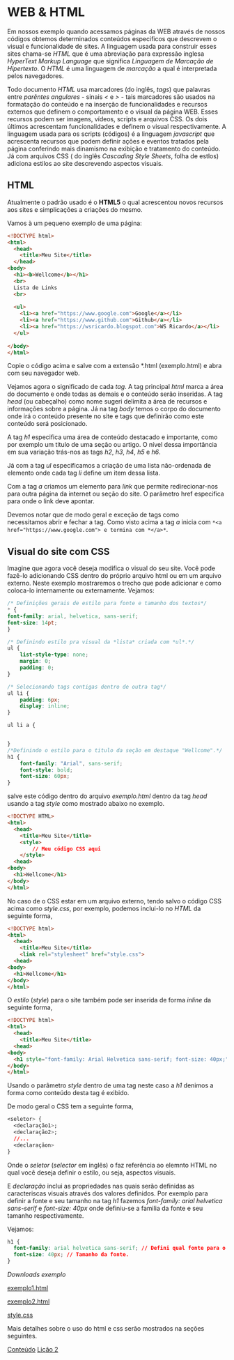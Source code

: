 # WEB & HTML

Em nossos exemplo quando acessamos páginas da WEB através de nossos códigos obtemos determinados conteúdos especificos que descrevem o visual e funcionalidade de sites. A linguagem usada para construir esses sites chama-se *HTML* que é uma abreviação para expressão inglesa *HyperText Markup Language* que significa *Linguagem de Marcação de Hipertexto*. O *HTML* é uma linguagem de *marcação* a qual é interpretada pelos navegadores. 

Todo documento *HTML* usa marcadores (do inglês, *tags*) que palavras entre *parêntes angulares* - sinais *<* e *>* - tais marcadores são usados na formatação do conteúdo e na inserção de funcionalidades e recursos externos que definem o comportamento e o visual da página WEB. Esses recursos podem ser imagens, vídeos, scripts e arquivos CSS. Os dois últimos acrescentam funcionalidades e definem o visual respectivamente. A linguagem usada para os scripts (códigos) é a linguagem *javascript* que acrescenta recursos que podem definir ações e eventos tratados pela página conferindo mais dinamismo na exibição e tratamento do conteúdo. Já com arquivos CSS ( do inglês *Cascading Style Sheets*, folha de estlos) adiciona estilos ao site descrevendo aspectos visuais.

## HTML

Atualmente o padrão usado é o **HTML5** o qual acrescentou novos recursos aos sites e simplicações a criações do mesmo.

Vamos à um pequeno exemplo de uma página:

```html
<!DOCTYPE html>
<html>
  <head>
    <title>Meu Site</title>
  </head>
<body>
  <h1><b>Wellcome</b></h1>
  <br>
  Lista de Links
  <br>
  
  <ul>
    <li><a href="https://www.google.com">Google</a></li>
    <li><a href="https://www.github.com">Github</a></li>
    <li><a href="https://wsricardo.blogspot.com">WS Ricardo</a></li>
  </ul>	
 
</body>
</html>
```

Copie o código acima e salve com a extensão *.html (exemplo.html) e abra com seu navegador web.

Vejamos agora o significado de cada *tag*. A tag principal *html* marca a área do documento e onde todas as demais e o conteúdo serão inseridas. A tag *head* (ou cabeçalho) como nome sugeri delimita a área de recursos e informações sobre a página. Já na tag *body* temos o corpo do documento onde irá o conteúdo presente no site e tags que definirão como este conteúdo será posicionado. 

A tag *h1* especifica uma área de conteúdo destacado e importante, como por exemplo um titulo de uma seção ou artigo. O nível dessa importância em sua variação trás-nos as tags *h2*, *h3*, *h4*, *h5* e *h6*.

Já com a tag *ul* especificamos a criação de uma lista não-ordenada de elemento onde cada tag *li* define um item dessa lista.

Com a tag *a* criamos um elemento para *link* que permite redirecionar-nos para outra página da internet ou seção do site. O parâmetro href especifica para onde o link deve apontar.

Devemos notar que de modo geral e exceção de tags como *<br>* necessitamos abrir e fechar a tag. Como visto acima a tag *a* inicia com ```*<a href="https://www.google.com"> e termina com *</a>*```.

## Visual do site com CSS

Imagine que agora você deseja modifica o visual do seu site. Você pode fazê-lo adicionando CSS dentro do próprio arquivo html ou em um arquivo externo. Neste exemplo mostraremos o trecho que pode adicionar e como coloca-lo internamente ou externamente.
Vejamos:

```css
/* Definições gerais de estilo para fonte e tamanho dos textos*/
* {
font-family: arial, helvetica, sans-serif;
font-size: 14pt;
}

/* Definindo estilo pra visual da *lista* criada com *ul*.*/
ul {
	list-style-type: none;
	margin: 0;
	padding: 0;
}

/* Selecionando tags contigas dentro de outra tag*/
ul li {
	padding: 6px;
	display: inline;
}

ul li a {


}
/*Definindo o estilo para o titulo da seção em destaque "Wellcome".*/
h1 {
	font-family: "Arial", sans-serif;
	font-style: bold;
	font-size: 60px;
}
```

salve este código dentro do arquivo *exemplo.html* dentro da tag *head* usando a tag *style* como mostrado abaixo no exemplo.

```html
<!DOCTYPE HTML>
<html>
  <head>
    <title>Meu Site</title>
    <style>
        // Meu código CSS aqui
    </style>
  <head>
<body>
  <h1>Wellcome</h1>
</body>
</html>
```

No caso de o CSS estar em um arquivo externo, tendo salvo o código CSS acima como *style.css*, por exemplo, podemos inclui-lo no *HTML* da seguinte forma,

```html
<!DOCTYPE html>
<html>
  <head>
    <title>Meu Site</title>
    <link rel="stylesheet" href="style.css">
  <head>
<body>
  <h1>Wellcome</h1>
</body>
</html>

```

O *estilo* (*style*) para o site também pode ser inserida de forma *inline* da seguinte forma,

```html
<!DOCTYPE html>
<html>
  <head>
    <title>Meu Site</title>
  <head>
<body>
  <h1 style="font-family: Arial Helvetica sans-serif; font-size: 40px;">Wellcome</h1>
</body>
</html>
```

Usando o parâmetro *style* dentro de uma tag neste caso a *h1* denimos a forma como conteúdo desta tag é exibido.

De modo geral o CSS tem a seguinte forma,

```css
<seletor> { 
  <declaração1>; 
  <declaração2>;
  //...
  <declaraçãon>
}
```

Onde o *seletor* (*selector* em inglês) o faz referência ao elemnto HTML no qual você deseja definir o estilo, ou seja, aspectos visuais. 

E *declaração* inclui as propriedades nas quais serão definidas as caracteriscas visuais através dos valores definidos. Por exemplo para definir a fonte e seu tamanho na tag *h1* fazemos *font-family: arial helvetica sans-serif* e *font-size: 40px* onde definiu-se a familia da fonte e seu tamanho respectivamente.

Vejamos:

```css
h1 {
  font-family: arial helvetica sans-serif; // Defini qual fonte para o texto será usada.
  font-size: 40px; // Tamanho da fonte.
}
``` 

*Downloads exemplo*

[exemplo1.html](https://github.io/wsricardo/introprog/licao01/extras/exemplos/exemplo1.html)

[exemplo2.html](ehttps://github.io/wsricardo/introprog/licao01/extras/exemplos/xemplo2.html)

[style.css](thttps://github.io/wsricardo/introprog/licao01/extras/exemplos/slyle.css)

Mais detalhes sobre o uso do html e css serão mostrados na seções seguintes.

[Conteúdo](https://wsricardo.github.io/introprog)
[Lição 2](https://wsricardo.github.io/introprog/licao02) 


